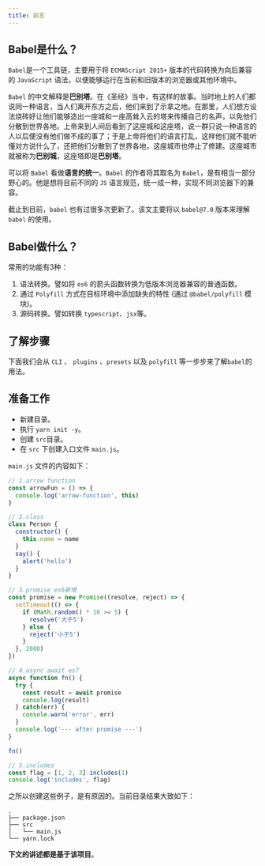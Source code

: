 ```yaml
---
title: 前言
---
```


## Babel是什么？

`Babel`是一个工具链，主要用于将 `ECMAScript 2015+` 版本的代码转换为向后兼容的 `JavaScript` 语法，以便能够运行在当前和旧版本的浏览器或其他环境中。

`Babel` 的中文解释是**巴别塔**。在《圣经》当中，有这样的故事。当时地上的人们都说同一种语言，当人们离开东方之后，他们来到了示拿之地。在那里，人们想方设法烧砖好让他们能够造出一座城和一座高耸入云的塔来传播自己的名声，以免他们分散到世界各地。上帝来到人间后看到了这座城和这座塔，说一群只说一种语言的人以后便没有他们做不成的事了；于是上帝将他们的语言打乱，这样他们就不能听懂对方说什么了，还把他们分散到了世界各地，这座城市也停止了修建。这座城市就被称为**巴别城**，这座塔即是**巴别塔**。

可以将 `Babel` 看做**语言的统一**。`Babel` 的作者将其取名为 `Babel`，是有相当一部分野心的。他是想将目前不同的 `JS` 语言规范，统一成一种，实现不同浏览器下的兼容。

截止到目前，`babel` 也有过很多次更新了。该文主要将以 `babel@7.0` 版本来理解 `babel` 的使用。


## Babel做什么？

常用的功能有3种：

1. 语法转换。譬如将 `es6` 的箭头函数转换为低版本浏览器兼容的普通函数。
2. 通过 `Polyfill` 方式在目标环境中添加缺失的特性 (通过 `@babel/polyfill` 模块)。
3. 源码转换。譬如转换 `typescript`、`jsx`等。


## 了解步骤

下面我们会从 `CLI` 、 `plugins` 、`presets` 以及 `polyfill` 等一步步来了解`babel`的用法。

## 准备工作

- 新建目录。
- 执行 `yarn init -y`。
- 创建 `src`目录。
- 在 `src` 下创建入口文件 `main.js`。

`main.js` 文件的内容如下：

```js
// 1.arrow function
const arrowFun = () => {
  console.log('arrow-function', this)
}

// 2.class
class Person {
  constructor() {
    this.name = name
  }
  say() {
    alert('hello')
  }
}

// 3.promise es6新增
const promise = new Promise((resolve, reject) => {
  setTimeout(() => {
    if (Math.random() * 10 >= 5) {
      resolve('大于5')
    } else {
      reject('小于5')
    }
  }, 2000)
})

// 4.async await es7
async function fn() {
  try {
    const result = await promise
    console.log(result)
  } catch(err) {
    console.warn('error', err)
  }
  console.log('--- after promise ---')
}

fn()

// 5.includes
const flag = [1, 2, 3].includes(1)
console.log('includes', flag)
```

之所以创建这些例子，是有原因的。当前目录结果大致如下：

```tree
.
├── package.json
├── src
│   └── main.js
└── yarn.lock

```

**下文的讲述都是基于该项目**。
